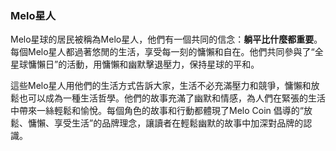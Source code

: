 ### **Melo星人**

Melo星球的居民被稱為Melo星人，他們有一個共同的信念：**躺平比什麼都重要**。每個Melo星人都過著悠閒的生活，享受每一刻的慵懶和自在。他們共同參與了“全星球慵懶日”的活動，用慵懶和幽默擊退壓力，保持星球的平和。

這些Melo星人用他們的生活方式告訴大家，生活不必充滿壓力和競爭，慵懶和放鬆也可以成為一種生活哲學。他們的故事充滿了幽默和情感，為人們在緊張的生活中帶來一絲輕鬆和愉悅。每個角色的故事和行動都體現了Melo Coin 倡導的“放鬆、慵懶、享受生活”的品牌理念，讓讀者在輕鬆幽默的故事中加深對品牌的認識。